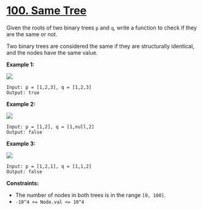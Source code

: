 # [100. Same Tree](https://leetcode.com/problems/same-tree/)

Given the roots of two binary trees `p` and `q`, write a function to check if they are the same or not.

Two binary trees are considered the same if they are structurally identical, and the nodes have the same value.

**Example 1:**

![](https://assets.leetcode.com/uploads/2020/12/20/ex1.jpg)

```
Input: p = [1,2,3], q = [1,2,3]
Output: true
```

**Example 2:**

![](https://assets.leetcode.com/uploads/2020/12/20/ex2.jpg)

```
Input: p = [1,2], q = [1,null,2]
Output: false
```

**Example 3:**

![](https://assets.leetcode.com/uploads/2020/12/20/ex3.jpg)

```
Input: p = [1,2,1], q = [1,1,2]
Output: false
```

**Constraints:**

* The number of nodes in both trees is in the range `[0, 100]`.
* `-10^4 <= Node.val <= 10^4`